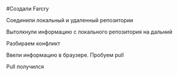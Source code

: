 ﻿#Создали Farcry

Соединили локальный и удаленный репозитории

Вытолкнули информацию с локального репозитория на дальний

Разбираем конфликт

Ввели информацию в браузере. Пробуем pull

Pull получился


